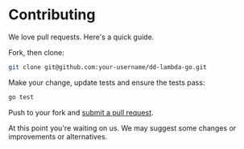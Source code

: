 # Contributing

We love pull requests. Here's a quick guide.

Fork, then clone:

```bash
git clone git@github.com:your-username/dd-lambda-go.git
```

Make your change, update tests and ensure the tests pass:

```bash
go test
```

Push to your fork and [submit a pull request][pr].

[pr]: https://github.com/your-username/dd-lambda-go/compare/DataDog:master...master

At this point you're waiting on us. We may suggest some changes or improvements or alternatives.
